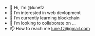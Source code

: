 - 👋 Hi, I’m @lunefz
- 👀 I’m interested in web devlopment
- 🌱 I’m currently learning blockchain
- 💞️ I’m looking to collaborate on ...
- 📫 How to reach me lune.fz@gmail.com

<!---
lunefz/lunefz is a ✨ special ✨ repository because its `README.md` (this file) appears on your GitHub profile.
You can click the Preview link to take a look at your changes.
--->
